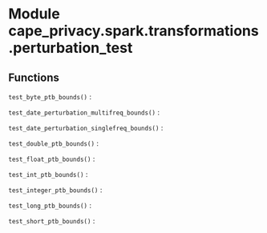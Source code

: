 Module cape_privacy.spark.transformations.perturbation_test
===========================================================

Functions
---------

    
`test_byte_ptb_bounds()`
:   

    
`test_date_perturbation_multifreq_bounds()`
:   

    
`test_date_perturbation_singlefreq_bounds()`
:   

    
`test_double_ptb_bounds()`
:   

    
`test_float_ptb_bounds()`
:   

    
`test_int_ptb_bounds()`
:   

    
`test_integer_ptb_bounds()`
:   

    
`test_long_ptb_bounds()`
:   

    
`test_short_ptb_bounds()`
: